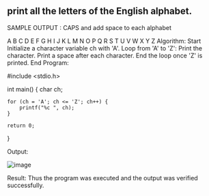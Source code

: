 ## print all the letters of the English alphabet.

SAMPLE OUTPUT : CAPS and add space to each alphabet

A B C D E F G H I J K L M N O P Q R S T U V W X Y Z
Algorithm:
Start
Initialize a character variable ch with 'A'.
Loop from 'A' to 'Z':
Print the character.
Print a space after each character.
End the loop once 'Z' is printed.
End
Program:

#include <stdio.h>

int main() {
    char ch;
    
    for (ch = 'A'; ch <= 'Z'; ch++) {
        printf("%c ", ch);
    }
    
    return 0;
}


Output:

![image](https://github.com/user-attachments/assets/c57cdf27-90e7-4a09-918b-fd8a4eebd71b)

Result:
Thus the program was executed and the output was verified successfully.
